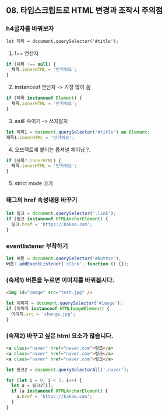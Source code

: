 ## 08. 타입스크립트로 HTML 변경과 조작시 주의점

### h4글자를 바꿔보자

```html
let 제목 = document.querySelector('#title');
```

1.  !== 연산자

```ts
if (제목 !== null) {
  제목.innerHTML = '반가워요';
}
```

2.  instanceof 연산자 -> 가장 많이 씀

```ts
if (제목 instanceof Element) {
  제목.innerHTML = '반가워요';
}
```

3.  as로 속이기 -> 쓰지말자

```ts
let 제목1 = document.querySelector('#title') as Element;
제목1.innerHTML = '반가워요';
```

4.  오브젝트에 붙이는 옵셔널 체이닝 ?.

```ts
if (제목?.innerHTML) {
  제목.innerHTML = '반가워요';
}
```

5.  strict mode 끄기

### <a>태그의 href 속성내용 바꾸기

```ts
let 링크 = document.querySelector('.link');
if (링크 instanceof HTMLAnchorElement) {
  링크.href = 'https://kakao.com';
}
```

### eventlistener 부착하기

```ts
let 버튼 = document.querySelector('#button');
버튼?.addEventListener('click', function () {});
```

### (숙제1) 버튼을 누르면 이미지를 바꿔봅시다.

```html
<img id="image" src="test.jpg" />
```

```ts
let 이미지 = document.querySelector('#image');
if (이미지 instanceof HTMLImageElement) {
  이미지.src = 'change.jpg';
}
```

### (숙제2) 바꾸고 싶은 html 요소가 많습니다.

```html
<a class="naver" href="naver.com">링크</a>
<a class="naver" href="naver.com">링크</a>
<a class="naver" href="naver.com">링크</a>
```

```ts
let 링크2 = document.querySelectorAll('.naver');

for (let i = 0; i < 3; i++) {
  let a = 링크2[i];
  if (a instanceof HTMLAnchorElement) {
    a.href = 'https://kakao.com';
  }
}
```
